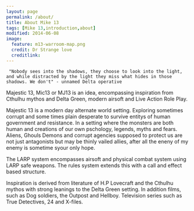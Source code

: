 ```yaml
---
layout: page
permalink: /about/
title: About Mike 13
tags: [Mike 13,introduction,about]
modified: 2014-06-08
image:
  feature: m13-warroom-map.png
  credit: Dr Strange love
  creditlink: 
---
```


` "Nobody sees into the shadows, they choose to look into the light, and while distracted by the light they miss what hides in those shadows. We don't" - unnamed Delta operative` 

Majestic 13, Mic13 or MJ13 is an idea, encompassing inspiration from Cthulhu mythos and Delta Green, modern airsoft and Live Action Role Play.

Majestic 13 is a modern day alternate world setting. Exploring sometimes corrupt and some times plain desperate to survive entitys of human government and resistance. In a setting where the monsters are both human and creations of our own pschology, legends, myths and fears. Aliens, Ghouls Demons and corrupt agencies supposed to protect us are not just antagonists but may be thinly vailed allies, after all the eneny of my enemy is sometime syour only hope.

The LARP system encompasses airsoft and physical combat system using LARP safe weapons. The rules system extends this with a call and effect based structure.

Inspiration is derived from literature of H.P Lovecraft and the Cthulhu mythos with strong leanings to the Delta Green setting. In addition films, such as Dog soldiers, the Outpost and Hellboy.  Television series such as True Detectives, 24 and X-files.

